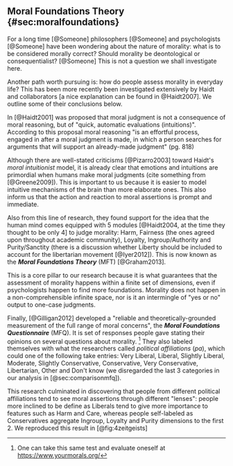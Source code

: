 
## Moral Foundations Theory {#sec:moralfoundations}

For a long time [@Someone] philosophers [@Someone] and psychologists [@Someone] have been wondering  about the nature of morality: what is to be considered morally correct? Should morality be deontological or consequentialist? [@Someone] This is not a question we shall investigate here.

Another path worth pursuing is: how do people assess morality in everyday life? This has been more recently been investigated extensively by Haidt and collaborators [a nice explanation can be found in @Haidt2007]. We outline some of their conclusions below.

In [@Haidt2001] was proposed that moral judgment is not a consequence of moral reasoning, but of "quick, automatic evaluations (intuitions)". According to this proposal moral reasoning "is an effortful process, engaged in after a moral judgment is made, in which a person searches for arguments that will support an already-made judgment" (pg. 818)

Although there are well-stated criticisms [@Pizarro2003] toward Haidt's _moral intuitionist_ model, it is already clear that emotions and intuitions are primordial when humans make moral judgments (cite something from [@Greene2009]). This is important to us because it is easier to model intuitive mechanisms of the brain than more elaborate ones. This also inform us that the action and reaction to moral assertions is prompt and immediate.

Also from this line of research, they found support for the idea that the human mind comes equipped with 5 modules [@Haidt2004, at the time they thought to be only 4] to judge morality: Harm, Fairness (the ones agreed upon throughout academic community), Loyalty, Ingroup/Authority and Purity/Sanctity (there is a discussion whether Liberty should be included to account for the libertarian movement [@Iyer2012]). This is now known as the ***Moral Foundations Theory*** (MFT) [@Graham2013].

This is a core pillar to our research because it is what guarantees that the assessment of morality happens within a finite set of dimensions, even if psychologists happen to find more foundations. Morality does not happen in a non-comprehensible infinite space, nor is it an intermingle of "yes or no" output to one-case judgments.

Finally, [@Gilligan2012] developed a "reliable and theoretically-grounded measurement of the full range of moral concerns", the ***Moral Foundations Questionnaire*** (MFQ). It is set of responses people gave stating their opinions on several questions about morality. [^mfqonline] They also labeled themselves with what the researchers called  _political affiliations_ (_pa_), which could one of the following take entries: Very Liberal, Liberal, Slightly Liberal, Moderate, Slightly Conservative, Conservative, Very Conservative, Libertarian, Other and Don't know (we disregarded the last 3 categories in our analysis in [@sec:comparisonmfq]).

This research culminated in discovering that people from different political affiliations tend to see moral assertions through different "lenses": people more inclined to be define as Liberals tend to give more importance to features such as Harm and Care, whereas people self-labeled as Conservatives aggregate Ingroup, Loyalty and Purity dimensions to the first 2. We reproduced this result in [@fig:4zeitgeists]

[^mfqonline]:

    One can take this same test and evaluate oneself at <https://www.yourmorals.org/>
